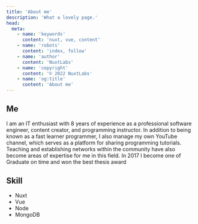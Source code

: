 ```yaml
---
title: 'About me'
description: 'What a lovely page.'
head:
  meta:
    - name: 'keywords'
      content: 'nuxt, vue, content'
    - name: 'robots'
      content: 'index, follow'
    - name: 'author'
      content: 'NuxtLabs'
    - name: 'copyright'
      content: '© 2022 NuxtLabs'
    - name: 'og:title'
      content: 'About me'
---
```


## Me

I am an IT enthusiast with 8 years of experience as a professional software engineer, content creator, and programming instructor. In addition to being known as a fast learner programmer, I also manage my own YouTube channel, which serves as a platform for sharing programming tutorials. Teaching and establishing networks within the community have also become areas of expertise for me in this field. In 2017 I become one of Graduate on time and won the best thesis award

## Skill

- Nuxt
- Vue
- Node
- MongoDB